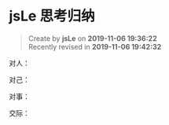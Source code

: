 # jsLe 思考归纳

> Create by **jsLe** on **2019-11-06 19:36:22**  
> Recently revised in **2019-11-06 19:42:32**

对人：

对己：

对事：

交际：
